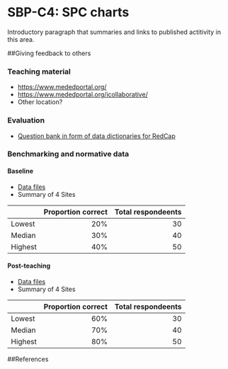 # SBP-C4: SPC charts
Introductory paragraph that summaries and links to published actitivity in this area.

##Giving feedback to others
### Teaching material
 * https://www.mededportal.org/
 * https://www.mededportal.org/icollaborative/ 
 * Other location?

### Evaluation
 * [Question bank in form of data dictionaries for RedCap](evaluation/)

### Benchmarking and normative data
#### Baseline
 * [Data files](benchmarking/Baseline/)
 * Summary of 4 Sites

|          | Proportion correct | Total respondeents  |
| -------- | ------------------:| -------------------:|
| Lowest   |        20%         |        30           |
| Median   |        30%         |        40           |
| Highest  |        40%         |        50           |

#### Post-teaching
 * [Data files](benchmarking/Post-teaching/)
 * Summary of 4 Sites

|          | Proportion correct | Total respondeents  |
| -------- | ------------------:| -------------------:|
| Lowest   |        60%         |        30           |
| Median   |        70%         |        40           |
| Highest  |        80%         |        50           |

##References
